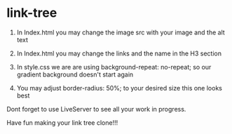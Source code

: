 # link-tree
1. In Index.html you may change the image src with your image and the alt text
2. In Index.html you may change the links and the name in the H3 section

3. In style.css we are are using      background-repeat: no-repeat;  so our gradient background doesn't start again
4. You may adjust     border-radius: 50%;  to your desired size this one looks best


Dont forget to use LiveServer to see all your work in progress.

Have fun making your link tree clone!!!


